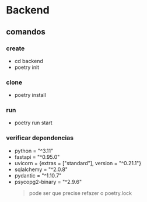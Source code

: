 # Backend

## comandos
### create
- cd backend
- poetry init

### clone
- poetry install
  
### run
- poetry run start

### verificar dependencias
- python = "^3.11"
- fastapi = "^0.95.0"
- uvicorn = {extras = ["standard"], version = "^0.21.1"}
- sqlalchemy = "^2.0.8"
- pydantic = "^1.10.7"
- psycopg2-binary = "^2.9.6"
  > pode ser que precise refazer o poetry.lock